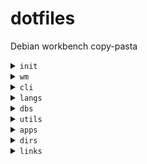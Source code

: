# dotfiles

Debian workbench copy-pasta

<details>
<summary><code>init</code></summary>

<hr>

```sh
sudo apt install -y \
	build-essential ca-certificates software-properties-common gnupg lsb-release apt-transport-https \
	curl ripgrep neovim fzf fd-find lsd xclip xdotool maim tree rename neofetch \
	ffmpeg vlc feh shotwell light xbacklight redshift autorandr \
	pandoc lynx fonts-powerline \
	git hub gh cloc gource xvfb
```

```sh
gsettings set org.gnome.Terminal.Legacy.Settings headerbar false
gsettings set org.gnome.Terminal.Legacy.Settings confirm-close false
```

<br>
</details>

<details>
<summary><code>wm</code></summary>

<hr>

- [i3](#i3)
- [i3-gnome](#i3-gnome)
- [theme](#theme)
- [tmux](#tmux)

<hr>

### [i3](https://i3wm.org/docs/)

```sh
sudo apt install -y i3
```

### [i3-gnome](https://github.com/i3-gnome/i3-gnome)

```sh
git clone https://github.com/i3-gnome/i3-gnome.git /tmp/i3-gnome && cd $_
sudo make install
rm /tmp/i3-gnome -rf
```

### theme

```sh
sudo update-alternatives --config gdm3-theme.gresource
# select gnome-shell-theme.gresource
```
```sh
sudo vim /etc/gdm3/greeter.dconf-defaults
# [org/gnome/login-screen]
# logo=''
```

```sh
set org.gnome.Terminal.Legacy.Settings headerbar false
set org.gnome.Terminal.Legacy.Settings confirm-close false
```

### tmux

```sh
sudo apt install libevent-dev libncurses-dev
VERSION=3.3a
wget https://github.com/tmux/tmux/releases/download/${VERSION}/tmux-${VERSION}.tar.gz
tar xf tmux-${VERSION}.tar.gz
rm -f tmux-${VERSION}.tar.gz
cd tmux-${VERSION}
./configure
make
sudo make install
cd -
sudo rm -rf /usr/local/src/tmux-\*
sudo mv tmux-${VERSION} /usr/local/src
```

```sh
git clone https://github.com/tmux-plugins/tpm ~/.tmux/plugins/tpm
```

To install plugins in tmux: `C-b I` or `~/.tmux/plugins/tpm/scripts/install_plugins.sh`.
To update all plugins: `C-b U` or `~/.tmux/plugins/tpm/scripts/update_plugin.sh`.


<br>
</details>

<details>
<summary><code>cli</code></summary>

<hr>

- [zsh](#zsh)
- [antibody](#antibody)
- [zsh plugins](#zsh-plugins)
- [zoxide](#zoxide)

<hr>

### [zsh](https://github.com/ohmyzsh/ohmyzsh/wiki/Installing-ZSH)

```sh
sh -c "$(curl -fsSL https://raw.githubusercontent.com/ohmyzsh/ohmyzsh/master/tools/install.sh)"
```

### [antibody](https://getantibody.github.io/install/)

```sh
curl -sfL git.io/antibody | sudo sh -s - -b /usr/local/bin
```

### zsh plugins

```sh
git clone https://github.com/zsh-users/zsh-autosuggestions $ZSH_CUSTOM/plugins/zsh-autosuggestions
git clone https://github.com/zsh-users/zsh-syntax-highlighting.git $ZSH_CUSTOM/plugins/zsh-syntax-highlighting
git clone https://github.com/lukechilds/zsh-nvm $ZSH_CUSTOM/plugins/zsh-nvm
git clone https://github.com/agkozak/zsh-z $ZSH_CUSTOM/plugins/zsh-z
```

### [zoxide](https://github.com/ajeetdsouza/zoxide)

```sh
curl -sS https://raw.githubusercontent.com/ajeetdsouza/zoxide/main/install.sh | bash
rm ~/.zcompdump*; compinit
```

<br>
</details>

<details>
<summary><code>langs</code></summary>

<hr>

- [python](#python-pyenv)
- [node](#node-nvm)
- [ruby](#ruby-rbenv)
- [rust](#rust)
- [go](#go)

<hr>

### python (pyenv)

```sh
curl https://pyenv.run | bash
pyenv install -v 3.10
pyenv global 3.10
```

### node (nvm)

```sh
curl -o- https://raw.githubusercontent.com/nvm-sh/nvm/v0.39.3/install.sh | bash
nvm install --lts
npm i -g \
	yarn nodemon pm2 turbo typescript eslint @antfu/ni diff-so-fancy \
	tldr gtop live-server
```

### ruby (rbenv)

```sh
sudo apt install -y rbenv
rbenv install 2.6.10
rbenv global 2.6.10
```

### rust

```sh
curl --proto '=https' --tlsv1.2 -sSf https://sh.rustup.rs | sh
```

### go

```sh
curl https://golang.org/dl/go1.20.4.linux-amd64.tar.gz | sudo tar -C /usr/local -xzf -
```

<br>
</details>

<details>
<summary><code>dbs</code></summary>

<hr>

- [redis](#redis)
- [mongo](#mongo)
- [postgres](#postgres)

<hr>

### redis

```sh
curl -fsSL https://packages.redis.io/gpg | sudo gpg --dearmor -o /usr/share/keyrings/redis-archive-keyring.gpg
echo "deb [signed-by=/usr/share/keyrings/redis-archive-keyring.gpg] https://packages.redis.io/deb $(lsb_release -cs) main" | sudo tee /etc/apt/sources.list.d/redis.list
sudo apt update
sudo apt install -y redis
```
```sh
# (Optional) Start at boot
sudo systemctl enable redis-server.service
```
```sh
npm i -g redis-commander
```

### mongo

```sh
curl -fsSL https://pgp.mongodb.com/server-6.0.asc | \
	sudo gpg -o /usr/share/keyrings/mongodb-server-6.0.gpg \
	--dearmor
echo "deb [ arch=amd64,arm64 signed-by=/usr/share/keyrings/mongodb-server-6.0.gpg ] https://repo.mongodb.org/apt/ubuntu focal/mongodb-org/6.0 multiverse" | sudo tee /etc/apt/sources.list.d/mongodb-org-6.0.list
sudo apt-get update
sudo apt-get install -y mongodb-org
```
```sh
# (Optional) Start at boot
sudo systemctl enable mongod
```

### postgres

```sh
sudo sh -c 'echo "deb http://apt.postgresql.org/pub/repos/apt $(lsb_release -cs)-pgdg main" > /etc/apt/sources.list.d/pgdg.list'
wget --quiet -O - https://www.postgresql.org/media/keys/ACCC4CF8.asc | sudo apt-key add -
sudo apt update
sudo apt install -y postgresql
```

```sh
# Remove local password requirements
sudo vim /etc/postgresql/15/main/pg_hba.conf # update IPv4/6 METHOD to trust
pg_ctl reload
```

```sh
# Run elevated as user
sudo -u postgres -i
createuser --interactive go
psql -c "create database go"
```

#### pgadmin

```sh
curl -fsS https://www.pgadmin.org/static/packages_pgadmin_org.pub | sudo gpg --dearmor -o /usr/share/keyrings/packages-pgadmin-org.gpg
sudo sh -c 'echo "deb [signed-by=/usr/share/keyrings/packages-pgadmin-org.gpg] https://ftp.postgresql.org/pub/pgadmin/pgadmin4/apt/$(lsb_release -cs) pgadmin4 main" > /etc/apt/sources.list.d/pgadmin4.list && apt update'
sudo apt install -y pgadmin4
sudo /usr/pgadmin4/bin/setup-web.sh
```

#### extensions

```sh
sudo apt install libpq-dev postgresql-server-dev-15
```

#### [`pg_hashids`](https://github.com/iCyberon/pg_hashids)

```sh
git clone https://github.com/iCyberon/pg_hashids /tmp/pg_hashids && cd $_
USE_PGXS=1 sudo make
USE_PGXS=1 sudo make install
rm /tmp/pg_hashids -rf
```

<br>
</details>

<details>
<summary><code>utils</code></summary>

<hr>

- [docker](#docker)
- [lazygit](#lazygit)
- [terraform](#terraform)
- [helm](#helm)
- [kubernetes](#kubernetes)
- [misc](#misc)

<hr>

### docker

```sh
sudo apt install -y \
docker-ce docker-ce-cli containerd.io docker-buildx-plugin docker-compose-plugin
```

### lazygit

```sh
go install github.com/jesseduffield/lazygit@latest
```

### [terraform](https://developer.hashicorp.com/terraform/tutorials/aws-get-started/install-cli)

```sh
wget -O- https://apt.releases.hashicorp.com/gpg | \
gpg --dearmor | \
sudo tee /usr/share/keyrings/hashicorp-archive-keyring.gpg
```
```sh
echo "deb [signed-by=/usr/share/keyrings/hashicorp-archive-keyring.gpg] \
https://apt.releases.hashicorp.com $(lsb_release -cs) main" | \
sudo tee /etc/apt/sources.list.d/hashicorp.list
```
```sh
sudo apt update
sudo apt install -y terraform
```

### [helm](https://helm.sh/docs/intro/install/)

```sh
curl https://raw.githubusercontent.com/helm/helm/main/scripts/get-helm-3 | bash
```


### kubernetes

#### [kubectl](https://kubernetes.io/docs/tasks/tools/install-kubectl-linux/#install-kubectl-binary-with-curl-on-linux)

```sh
curl -LO "https://dl.k8s.io/release/$(curl -L -s https://dl.k8s.io/release/stable.txt)/bin/linux/amd64/kubectl"
sudo install -o root -g root -m 0755 kubectl /usr/local/bin/kubectl
kubectl version --client
```

#### [kubectx+kubens](https://github.com/ahmetb/kubectx#manual-installation-macos-and-linux)

```sh
sudo git clone https://github.com/ahmetb/kubectx /opt/kubectx
sudo ln -s /opt/kubectx/kubectx /usr/local/bin/kubectx
sudo ln -s /opt/kubectx/kubens /usr/local/bin/kubens
```

#### [k9s](https://github.com/derailed/k9s#installation)

```sh
curl -sS https://webinstall.dev/k9s | bash
```

### misc

#### [stripe](https://stripe.com/docs/stripe-cli)

```sh
curl -s https://packages.stripe.dev/api/security/keypair/stripe-cli-gpg/public | gpg --dearmor | sudo tee /usr/share/keyrings/stripe.gpg
echo "deb [signed-by=/usr/share/keyrings/stripe.gpg] https://packages.stripe.dev/stripe-cli-debian-local stable main" | sudo tee -a /etc/apt/sources.list.d/stripe.list
sudo apt update
sudo apt install stripe
```

#### [pup](https://github.com/ericchiang/pup#pup)

```sh
go install github.com/ericchiang/pup@latest
```

<br>
</details>

<details>
<summary><code>apps</code></summary>

<hr>

- [brave](#brave)
- [code](#code)
- [gitkraken](#gitkraken)
- [discord](#discord)
- [vlc](#vlc)
- [chrome.90](#chrome90)
- [obsidian](#obsidian)

<hr>

### [brave](https://brave.com/linux/)

```sh
sudo curl -fsSLo /usr/share/keyrings/brave-browser-archive-keyring.gpg https://brave-browser-apt-release.s3.brave.com/brave-browser-archive-keyring.gpg
echo "deb [signed-by=/usr/share/keyrings/brave-browser-archive-keyring.gpg] https://brave-browser-apt-release.s3.brave.com/ stable main"|sudo tee /etc/apt/sources.list.d/brave-browser-release.list
sudo apt install -y brave-browser
```

### [code](https://code.visualstudio.com/Download)

```sh
wget --no-verbose -O /tmp/code.deb https://code.visualstudio.com/sha/download?build=stable&os=linux-deb-x64
sudo apt install -y /tmp/code.deb
rm /tmp/code.deb
```

Typescript Language Features: [use takeover mode instead of VSCode built-in TS plugin](https://vuejs.org/guide/typescript/overview.html#volar-takeover-mode).

### [gitkraken](https://help.gitkraken.com/gitkraken-client/how-to-install/#deb)

```sh
wget --no-verbose -O /tmp/gitkraken.deb https://release.gitkraken.com/linux/gitkraken-amd64.deb
sudo apt install -y /tmp/gitkraken.deb
rm /tmp/gitkraken.deb
```

### discord

```sh
wget --no-verbose -O /tmp/discord.deb https://discord.com/api/download?platform=linux&format=deb
sudo apt install -y /tmp/discord.deb
rm /tmp/discord.deb
```

### vlc [?](https://askubuntu.com/a/263308)

```
Tools > Preferences

Display > Output = X11 video output (XCB)
```

### chrome.90

```sh
wget --no-verbose -O /tmp/chrome.deb https://www.slimjet.com/chrome/download-chrome.php?file=files%2F90.0.4430.72%2Fgoogle-chrome-stable_current_amd64.deb
sudo apt install -y --allow-downgrades /tmp/chrome.deb
rm /tmp/chrome.deb
```

```sh
sudo apt-mark hold google-chrome-stable # prevent auto-updates
```

```sh
google-chrome --simulate-outdated-no-au='2099/12/31' >/dev/null 2>&1 & # open without update prompts
```

### obsidian

```sh
curl -s https://obsidian.md/download \
	| pup 'a:contains("Deb") attr{href}' \
	| xargs wget --no-verbose -O /tmp/obsidian.deb
sudo apt install -y /tmp/obsidian.deb
rm /tmp/obsidian.deb
```

<br>
</details>

<details>
<summary><code>dirs</code></summary>

<hr>

```sh
# mine, forks, repros, sandbox
mkdir ~/a ~/f ~/m ~/r ~/s ~/w
```
```sh
gh repo clone gorango/dotfiles ~/m/dotfiles
```

GitHub Auth

```sh
gh auth login
```
```sh
~/.ssh
ssh-keygen -t ed25519 -C "gospaso@gmail.com" -f gh
ssh-add gh
cat gh.pub
```

[Add new SSH key](https://github.com/settings/ssh/new)

<br>
</details>

<details>
<summary><code>links</code></summary>

<hr>

### `$HOME`

```sh
ln -sf ~/m/dotfiles/.profile ~/.profile
ln -sf ~/m/dotfiles/.gitconfig ~/.gitconfig
ln -sf ~/m/dotfiles/tmux/.tmux.conf ~/.tmux.conf
ln -sf ~/m/dotfiles/zsh/.zshrc ~/.zshrc
ln -s ~/m/dotfiles/zsh/custom/* ~/.oh-my-zsh/custom
ln -s ~/m/dotfiles/.hushlogin ~/.hushlogin
ln -s ~/m/dotfiles/.xprofile ~/.xprofile
ln -s ~/m/dotfiles/.device ~/.device
ln -s ~/m/dotfiles/tmux/bin/tmux-sessionizer ~/.local/bin/tmux-sessionizer
ln -s ~/m/dotfiles/tmux/bin/tmux-cht.sh ~/.local/bin/tmux-cht.sh
ln -s ~/m/dotfiles/tmux/.tmux-cht-command ~/.tmux-cht-command
ln -s ~/m/dotfiles/tmux/.tmux-cht-languages ~/.tmux-cht-languages
```

### `$HOME/.config`

```sh
ln -sf ~/m/dotfiles/.config/i3 ~/.config/i3
ln -sf ~/m/dotfiles/.config/i3status ~/.config/i3status
ln -sf ~/m/dotfiles/.config/nvim ~/.config/nvim
ln -sf ~/m/dotfiles/.config/redshift ~/.config/redshift
ln -sf ~/m/dotfiles/.config/autostart ~/.config/autostart
ln -sf ~/m/dotfiles/.config/Code/User/settings.json ~/.config/Code/User/settings.json
ln -sf ~/m/dotfiles/.config/Code/User/keybindings.json ~/.config/Code/User/keybindings.json
```

### `$HOME/Downloads`

```sh
ln -s ~/Downloads ~/d
```

### `fd`

```sh
ln -s $(which fdfind) ~/.local/bin/fd
```

<br>
</details>
